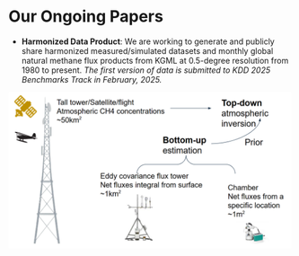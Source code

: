 # Our Ongoing Papers
- **Harmonized Data Product**: 
We are working to generate and publicly share harmonized measured/simulated datasets and monthly global natural methane flux products from KGML at 0.5-degree resolution from 1980 to present. *The first version of data is submitted to KDD 2025 Benchmarks Track in February, 2025.*<br><be>

<img src="../../docs/homepage_materials/Data_Harmonization.png" width="600"> <br><br>
